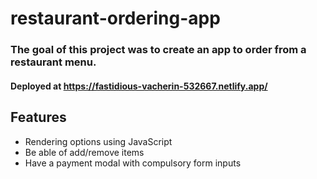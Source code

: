 # restaurant-ordering-app
### The goal of this project was to create an app to order from a restaurant menu.
#### Deployed at https://fastidious-vacherin-532667.netlify.app/

## Features
- Rendering options using JavaScript
- Be able of add/remove items
- Have a payment modal with compulsory form inputs
